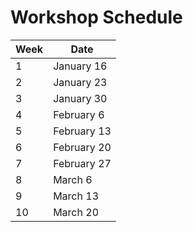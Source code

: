 # Workshop Schedule

| Week |    Date     |
| ---- | ----------- |
|  1   | January 16  |
|  2   | January 23  |
|  3   | January 30  |
|  4   | February 6  |
|  5   | February 13 |
|  6   | February 20 |
|  7   | February 27 |
|  8   | March 6     |
|  9   | March 13    |
|  10  | March 20    |
